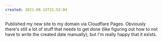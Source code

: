 ```yaml
---
created: 2021-08-15T21:53:04
---
```


Published my new site to my domain via Cloudflare Pages. Obviously there's still a lot of stuff that needs to get done (like figuring out how to not have to write the created date manually), but I'm really happy that it exists.
